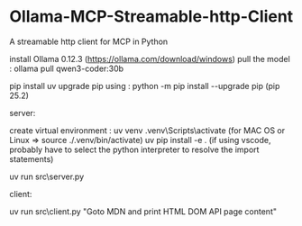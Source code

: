 # Ollama-MCP-Streamable-http-Client
A streamable http client for MCP in Python


install Ollama 0.12.3 (https://ollama.com/download/windows)
pull the model : ollama pull qwen3-coder:30b

pip install uv
upgrade pip using : python -m pip install --upgrade pip (pip 25.2)

server:

create virtual environment : uv venv
.venv\Scripts\activate  (for MAC OS or Linux => source ./.venv/bin/activate)
uv pip install -e . 
(if using vscode, probably have to select the python interpreter to resolve the import statements)

uv run src\server.py

client:

uv run src\client.py "Goto MDN and print HTML DOM API page content"

